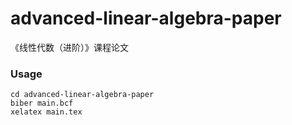 # advanced-linear-algebra-paper

《线性代数（进阶）》课程论文

### Usage

```shell
cd advanced-linear-algebra-paper
biber main.bcf
xelatex main.tex
```
